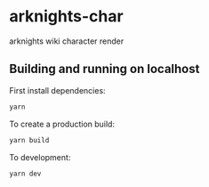 # arknights-char

arknights wiki character render

## Building and running on localhost

First install dependencies:

```sh
yarn
```

To create a production build:

```sh
yarn build
```

To development:

```sh
yarn dev
```
